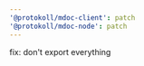 ```yaml
---
'@protokoll/mdoc-client': patch
'@protokoll/mdoc-node': patch
---
```


fix: don't export everything
